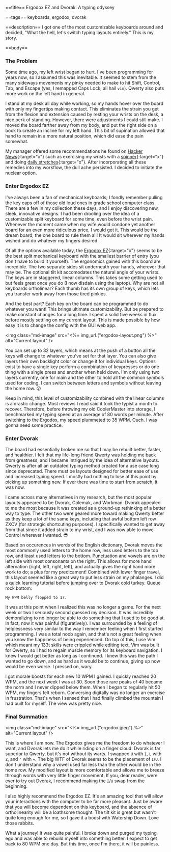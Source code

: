 ==title==
Ergodox EZ and Dvorak: A typing odyssey

==tags==
keyboards, ergodox, dvorak

==description==
I got one of the most customizable keyboards around and decided, "What the hell, let's switch typing layouts entirely."
This is my story.

==body==
### The Problem

Some time ago, my left wrist began to hurt. 
I've been programming for years now, so I assumed this was inevitable.
It seemed to stem from the many sideways movements my pinky needed to make to hit Shift, Control, Tab, and Escape (yes, I remapped Caps Lock; all hail `vim`).
Qwerty also puts more work on the left hand in general.

I stand at my desk all day while working, so my hands hover over the board with only my fingertips making contact.
This eliminates the strain you get from the flexion and extension caused by resting your wrists on the desk, a nice perk of standing. 
However, there were adjustments I could still make.
I moved the board farther away from my body, and put the right side on a book to
create an incline for my left hand. 
This bit of supination allowed that hand to remain in a more natural position, which did ease the pain somewhat.

My manager offered some recommendations he found on [Hacker News](https://news.ycombinator.com/item?id=21553630){:target="x"} 
such as exercising my wrists with a [spinner](https://nsdspinner.com/){:target="x"} and
doing [daily stretches](https://youtu.be/mSZWSQSSEjE){:target="x"}.
After incorporating all these remedies into my workflow, the dull ache persisted. 
I decided to initiate the nuclear option.

### Enter Ergodox EZ

I've always been a fan of mechanical keyboards;
I fondly remember pulling the key caps off of those old loud ones in grade school computer class.
There are a few in my collection these days, and I enjoy discovering new, sleek, innovative designs.
I had been drooling over the idea of a customizable split keyboard for some time, even before the wrist pain.
Whenever the moment came when my wife would condone yet another board for an even more ridiculous price, I would get it.
This would be the dream board; the one board to rule them all! 
It would sit wherever my hands wished and do whatever my fingers desired.

Of all the options available today, the [Ergodox EZ](https://ergodox-ez.com/){:target="x"}
seems to be the best split mechanical keyboard with the smallest barrier of entry (you don't have to build it yourself).
The ergonomics gained with this board are incredible.
The two separate sides sit underneath your hands, wherever that may be.
The optional tilt kit accomodates the natural angle of your wrists.
The keys are in staggered, linear columns. 
This takes some getting used to but feels great once you do (I now disdain using the laptop).
Why are not all keyboards ortholinear? 
Each thumb has its own group of keys, which lets you transfer work away from those tired pinkies.

And the best part? Each key on the board can be programmed to do whatever you want!
This brings ultimate customizability.
But be prepared to make constant changes for a long time.
I spent a solid five weeks in flux before mostly settling on my current layout.
This is made possible by how easy it is to change the config with the GUI web app.

<img class="md-image" src="<%= img_url.("ergodox-layout.png") %>" alt="Current layout" />

You can set up to 32 layers, which means at the push of a button all the keys will change to whatever you've set for that layer.
You can also give layers their own backlight color or change it for individual keys.
Options exist to have a single key perform a combination of keypresses or do one thing with a single press and another when held down.
I'm only using two layers currently, one for main and the other to hold all the common symbols used for coding.
I can switch between letters and symbols without leaving the home row. 😮

Keep in mind, this level of customizability combined with the linear columns is a drastic change.
Most reviews I read said it took the typist a month to recover.
Therefore, before throwing my old CoolerMaster into storage, I benchmarked my typing speed at an average of 80 words per minute.
After switching to the Ergodox, my speed plummeted to 35 WPM. Ouch.
I was gonna need some practice.

### Enter Dvorak

The board had essentially broken me so that I may be rebuilt better, faster, and healthier.
I felt that my life-long friend Qwerty was holding me back from greatness, and I became intrigued by the idea of alternative layouts.
Qwerty is after all an outdated typing method created for a use case long since deprecated.
There must be layouts designed for better ease of use and increased typing speed.
I mostly had nothing to lose at this point by picking up something new.
If ever there was time to start from scratch, it was now.

I came across many alternatives in my research, but the most popular layouts appeared to be Dvorak, Colemak, and Workman.
Dvorak appealed to me the most because it was created as a ground-up rethinking of a better way to type.
The other two were geared more toward making Qwerty better as they keep a lot of the same keys, including that awful bottom left row ZXCV (for strategic shortcuting purposes).
I specifically wanted to get away from that since it added strain to my wrist, and I was now able to move Control wherever I wanted. 😎

Based on occurences in words of the English dictionary, Dvorak moves the most commonly used letters to the home row, 
less used letters to the top row, and least used letters to the bottom.
Punctuation and vowels are on the left side with most consonants on the right. 
This allows for more hand alternation (right, left, right, left), and actually gives the right hand more work to do; a plus for my predicament! 
Combined with lower finger travel, this layout seemed like a great way to put less strain on my phalanges.
I did a quick learning tutorial before jumping over to Dvorak cold turkey.
Queue rock bottom: 

    My WPM belly flopped to 17.

It was at this point when I realized this was no longer a game.
For the next week or two I seriously second guessed my decision.
It was incredibly demoralizing to no longer be able to do something that I used to be good at.
In fact, now it was painful (figuratively). I was surrounded by a feeling of helplessness very similar to the way I remember feeling when I first started programming.
I was a total noob again, and that's not a great feeling when you know the happiness of being experienced.
On top of this, I use Vim which meant my 133t skills were crippled while editing text.
Vim was built for Qwerty, so I had to regain muscle memory for its keyboard navigation.
I knew I would get better as long as I continued. 
I knew this was the path I wanted to go down, and as hard as it would be to continue, giving up now would be even worse.
I pressed on, wary.

I got morale boosts for each new 10 WPM I gained. I quickly reached 20 WPM, and the next week I was at 30.
Soon those rare peaks of 40 became the norm and I never dipped below them. 
When I began to regularly hit 50 WPM, my fingers felt reborn.
Conversing digitally was no longer an exercise in frustration.
That's when I sensed that I had finally climbed the mountain I had built for myself.
The view was pretty nice.

### Final Summation

<img class="md-image" src="<%= img_url.("ergodox.jpeg") %>" alt="Current layout" />

This is where I am now. The Ergodox gives me the freedom to do whatever I want, and Dvorak lets me do it while riding on a finger cloud.
Dvorak is far superior to Qwerty, but it's not without its warts.
I swapped `U` with `I`, `L` with `Z`, and `'` with `=`.
The big WTF of Dvorak seems to be the placement of `I`/`U`. I don't understand why a vowel used far less than the other would be in the home row.
My modified layout is more comfortable and allows me to breeze through words with very little finger movement.
If you, dear reader, were ever to try out Dvorak, I recommend making the `I`/`U` swap from the beginning.

I also highly recommend the Ergodox EZ. It's an amazing tool that will allow your interactions with the computer to be far more pleasant.
Just be aware that you will become dependent on this keyboard, and the absence of ortholinearity will be a loathsome thought.
The tilt kit is great but wasn't quite long enough for me, so I gave it a boost with Watership Down. Love those rabbits.

What a journey! It was quite painful. I broke down and purged my typing ego and was able to rebuild myself into something better.
I expect to get back to 80 WPM one day. But this time, once I'm there, it will be painless.
